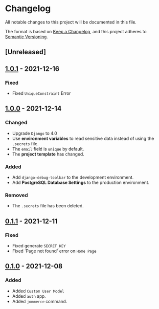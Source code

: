 # Changelog
All notable changes to this project will be documented in this file.

The format is based on [Keep a Changelog](https://keepachangelog.com/en/1.0.0/),
and this project adheres to [Semantic Versioning](https://semver.org/spec/v2.0.0.html).

## [Unreleased]

## [1.0.1] - 2021-12-16
### Fixed
- Fixed ```UniqueConstraint``` Error

## [1.0.0] - 2021-12-14
### Changed
- Upgrade ```Django``` to 4.0
- Use **environment variables** to read sensitive data instead of using the ```.secrets``` file.
- The ```email``` field is ```unique``` by default.
- The **project template** has changed.
### Added
- Add ```django-debug-toolbar``` to the development environment.
- Add **PostgreSQL Database Settings** to the production environment.
### Removed
- The ```.secrets``` file has been deleted.

## [0.1.1] - 2021-12-11
### Fixed
- Fixed generate ```SECRET_KEY```
- Fixed 'Page not found' error on ```Home Page```

## [0.1.0] - 2021-12-08
### Added
- Added ```Custom User Model```
- Added ```auth``` app.
- Added ```jommerce``` command.

[1.0.1]: https://github.com/jommerce/jommerce/releases/tag/v1.0.1
[1.0.0]: https://github.com/jommerce/jommerce/releases/tag/v1.0.0
[0.1.1]: https://github.com/jommerce/jommerce/releases/tag/v0.1.1
[0.1.0]: https://github.com/jommerce/jommerce/releases/tag/v0.1.0
